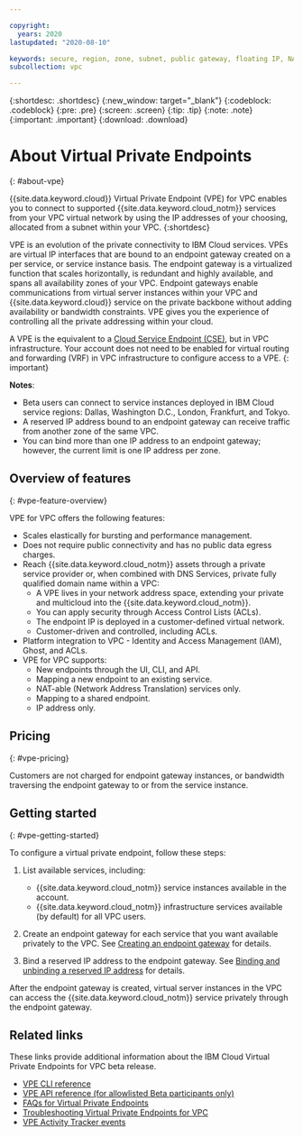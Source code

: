 ```yaml
---

copyright:
  years: 2020
lastupdated: "2020-08-10"

keywords: secure, region, zone, subnet, public gateway, floating IP, NAT, lbaas, vpnaas, lb, vpn, load balancer, virtual private network
subcollection: vpc

---
```


{:shortdesc: .shortdesc}
{:new_window: target="_blank"}
{:codeblock: .codeblock}
{:pre: .pre}
{:screen: .screen}
{:tip: .tip}
{:note: .note}
{:important: .important}
{:download: .download}

# About Virtual Private Endpoints
{: #about-vpe}

{{site.data.keyword.cloud}} Virtual Private Endpoint (VPE) for VPC enables you to connect to supported {{site.data.keyword.cloud_notm}} services from your VPC virtual network by using the IP addresses of your choosing, allocated from a subnet within your VPC.
{:shortdesc}

VPE is an evolution of the private connectivity to IBM Cloud services. VPEs are virtual IP interfaces that are bound to an endpoint gateway created on a per service, or service instance basis. The endpoint gateway is a virtualized function that scales horizontally, is redundant and highly available, and spans all availability zones of your VPC. Endpoint gateways enable communications from virtual server instances within your VPC and {{site.data.keyword.cloud}} service on the private backbone without adding availability or bandwidth constraints. VPE gives you the experience of controlling all the private addressing within your cloud.

A VPE is the equivalent to a [Cloud Service Endpoint (CSE)](/docs/account?topic=account-vrf-service-endpoint#service-endpoint), but in VPC infrastructure. Your account does not need to be enabled for virtual routing and forwarding (VRF) in VPC infrastructure to configure access to a VPE.
{: important}

**Notes**:

* Beta users can connect to service instances deployed in IBM Cloud service regions: Dallas, Washington D.C., London, Frankfurt, and Tokyo.
* A reserved IP address bound to an endpoint gateway can receive traffic from another zone of the same VPC.
* You can bind more than one IP address to an endpoint gateway; however, the current limit is one IP address per zone.

## Overview of features
{: #vpe-feature-overview}

VPE for VPC offers the following features:

* Scales elastically for bursting and performance management.
* Does not require public connectivity and has no public data egress charges.
* Reach {{site.data.keyword.cloud_notm}} assets through a private service provider or, when combined with DNS Services, private fully qualified domain name within a VPC:
   * A VPE lives in your network address space, extending your private and multicloud into the {{site.data.keyword.cloud_notm}}.
   * You can apply security through Access Control Lists (ACLs).
   * The endpoint IP is deployed in a customer-defined virtual network.
   * Customer-driven and controlled, including ACLs.
* Platform integration to VPC - Identity and Access Management (IAM), Ghost, and ACLs.
* VPE for VPC supports:
   * New endpoints through the UI, CLI, and API.
   * Mapping a new endpoint to an existing service.
   * NAT-able (Network Address Translation) services only.
   * Mapping to a shared endpoint.
   * IP address only.

## Pricing
{: #vpe-pricing}

Customers are not charged for endpoint gateway instances, or bandwidth traversing the endpoint gateway to or from the service instance.

## Getting started
{: #vpe-getting-started}

To configure a virtual private endpoint, follow these steps:

1. List available services, including:

   * {{site.data.keyword.cloud_notm}} service instances available in the account.
   * {{site.data.keyword.cloud_notm}} infrastructure services available (by default) for all VPC users.

1. Create an endpoint gateway for each service that you want available privately to the VPC. See [Creating an endpoint gateway](/docs/vpc?topic=vpc-ordering-endpoint-gateway) for details.

1. Bind a reserved IP address to the endpoint gateway. See [Binding and unbinding a reserved IP address](/docs/vpc?topic=vpc-bind-unbind-reserved-ip) for details.

After the endpoint gateway is created, virtual server instances in the VPC can access the {{site.data.keyword.cloud_notm}} service privately through the endpoint gateway.

## Related links

These links provide additional information about the IBM Cloud Virtual Private Endpoints for VPC beta release.

* [VPE CLI reference](/docs/vpc?topic=vpc-infrastructure-cli-plugin-vpc-reference#vpe-clis)
* [VPE API reference (for allowlisted Beta participants only)](https://{DomainName}/apidocs/vpe-beta)
* [FAQs for Virtual Private Endpoints](/docs/vpc?topic=vpc-faqs-vpe)
* [Troubleshooting Virtual Private Endpoints for VPC](/docs/vpc?topic=vpc-vpc-troubleshooting-vpe)
* [VPE Activity Tracker events](/docs/vpc?topic=vpc-at-events#events-vpe)
